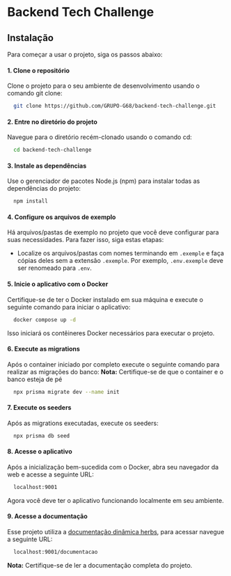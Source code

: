 # Backend Tech Challenge

## Instalação

Para começar a usar o projeto, siga os passos abaixo:

#### 1. Clone o repositório

Clone o projeto para o seu ambiente de desenvolvimento usando o comando git clone:

```bash
  git clone https://github.com/GRUPO-G68/backend-tech-challenge.git
```

#### 2. Entre no diretório do projeto

Navegue para o diretório recém-clonado usando o comando cd:

```bash
  cd backend-tech-challenge
```

#### 3. Instale as dependências

Use o gerenciador de pacotes Node.js (npm) para instalar todas as dependências do projeto:

```bash
  npm install
```

#### 4. Configure os arquivos de exemplo

Há arquivos/pastas de exemplo no projeto que você deve configurar para suas necessidades. Para fazer isso, siga estas etapas:

- Localize os arquivos/pastas com nomes terminando em `.exemple` e faça cópias deles sem a extensão `.exemple`. Por exemplo, `.env.exemple` deve ser renomeado para `.env`.

#### 5. Inicie o aplicativo com o Docker

Certifique-se de ter o Docker instalado em sua máquina e execute o seguinte comando para iniciar o aplicativo:

```bash
  docker compose up -d
```

Isso iniciará os contêineres Docker necessários para executar o projeto.

#### 6. Execute as migrations

Após o container iniciado por completo execute o seguinte comando para realizar as migrações do banco:
**Nota:** Certifique-se de que o container e o banco esteja de pé 

```bash
  npx prisma migrate dev --name init
```
#### 7. Execute os seeders

Após as migrations executadas, execute os seeders:
```bash
  npx prisma db seed
```

#### 8. Acesse o aplicativo

Após a inicialização bem-sucedida com o Docker, abra seu navegador da web e acesse a seguinte URL:

```bash
  localhost:9001
```

Agora você deve ter o aplicativo funcionando localmente em seu ambiente.

#### 9. Acesse a documentação

Esse projeto utiliza a [documentação dinâmica herbs](https://github.com/herbsjs/herbsshelf), para acessar navegue a seguinte URL:

```bash
  localhost:9001/documentacao
```

**Nota:** Certifique-se de ler a documentação completa do projeto.
